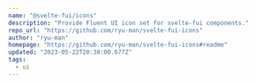 ```yaml
---
name: "@svelte-fui/icons"
description: "Provide Fluent UI icon set for svelte-fui components."
repo_url: "https://github.com/ryu-man/svelte-fui-icons"
author: "ryu-man"
homepage: "https://github.com/ryu-man/svelte-fui-icons#readme"
updated: "2023-05-22T20:38:00.677Z"
tags: 
  - ui
---
```

